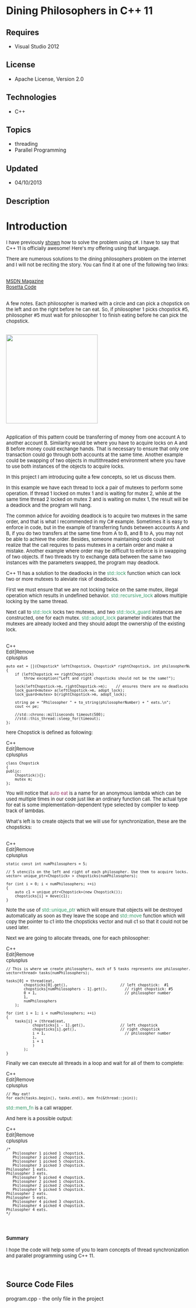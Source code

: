 # Dining Philosophers in C++ 11
## Requires
- Visual Studio 2012
## License
- Apache License, Version 2.0
## Technologies
- C++
## Topics
- threading
- Parallel Programming
## Updated
- 04/10/2013
## Description

<h1>Introduction</h1>
<div style="font-size:small">
<p>I have previously <a title="Dining philosophers in c#" href="http://code.msdn.microsoft.com/vstudio/Dining-Philosophers-in-C-9ec1dcef" target="_blank">
shown</a> how to solve the problem using c#. I have to say that C&#43;&#43; 11 is officially awesome! Here's my&nbsp;offering&nbsp;using that language.</p>
<div></div>
<p>There are numerous solutions to the dining philosophers problem on the internet and I will not be reciting the story. You can find it at one of the following two links:</p>
<div>&nbsp;</div>
<div><a title="Solving The Dining Philosophers Problem With Asynchronous Agents" href="http://msdn.microsoft.com/en-us/magazine/dd882512.aspx" target="_blank">MSDN Magazine</a></div>
<div><a title="Dining philosophers" href="http://rosettacode.org/wiki/Dining_philosophers" target="_blank">Rosetta Code</a></div>
<br>
<p>A few notes. Each philosopher is marked with a circle and can pick a chopstick on the left and on the&nbsp;right before he can eat. So, if philosopher 1 picks chopstick #5, philosopher #5 must wait for philosopher 1 to finish eating before he can pick the
 chopstick.</p>
<div>&nbsp;</div>
<div><img id="79655" src="79655-philosophers.png" alt="" width="251" height="243"></div>
<div>&nbsp;</div>
<p>Application of this pattern could be transferring of money from one account A to another account B. Similarity would be where you have to acquire locks on A and B before money could exchange hands. That is necessary to ensure that only one transaction could
 go through both accounts at the same time. Another example could be swapping of two objects in multithreaded environment where you have to use both instances of the objects to acquire locks.</p>
<p>In this project I am introducing quite a few concepts, so let us discuss them.</p>
<div>In this example we have each thread to lock&nbsp;a pair of&nbsp;mutexes to perform some operation. If thread 1 locked on mutex 1 and is&nbsp;waiting for mutex 2, while at the same time thread 2 locked on mutex 2 and is waiting on mutex 1, the result will
 be a deadlock and the program will hang.</div>
<p>The common advice for avoiding deadlock is to acquire two mutexes in the same order, and that is what I recommended in my C# example. Sometimes it is easy to enforce in code, but in the example of transferring funds between accounts A and B, if you do two
 transfers at the same time from A to B, and B to A, you may not be able to achieve the order. Besides, someone maintaining code could not realize that the call requires to pass mutexes in a certain order and make a mistake. Another example where order may
 be difficult to enforce is in swapping of two objects. If two threads try to exchange data between the same two instances with the parameters swapped, the program may deadlock.</p>
<p>C&#43;&#43; 11 has a solution to the deadlocks in the <span style="color:#339966">std::lock
</span>function which can lock two or more mutexes to aleviate risk of deadlocks.</p>
<p>First we must ensure that we are not locking twice on the same mutex, illegal operation which results in undefined behavior.
<span style="color:#339966">std::recursive_lock</span> allows multiple locking by the same thread.</p>
<div></div>
<p>Next call to <span style="color:#339966">std::lock</span> locks two mutexes, and two
<span style="color:#339966">std::lock_guard</span> instances are constructed, one for each mutex.
<span style="color:#339966">std::adopt_lock</span> parameter indicates that the mutexes are already locked and they should adopt the ownership of the existing lock.</p>
<div>&nbsp;</div>
<div>
<div class="scriptcode">
<div class="pluginEditHolder" pluginCommand="mceScriptCode">
<div class="title"><span>C&#43;&#43;</span></div>
<div class="pluginLinkHolder"><span class="pluginEditHolderLink">Edit</span>|<span class="pluginRemoveHolderLink">Remove</span></div>
<span class="hidden">cplusplus</span>

<div class="preview">
<pre class="cplusplus">auto&nbsp;eat&nbsp;=&nbsp;[](Chopstick*&nbsp;leftChopstick,&nbsp;Chopstick*&nbsp;rightChopstick,&nbsp;<span class="cpp__datatype">int</span>&nbsp;philosopherNumber)&nbsp;
{&nbsp;
&nbsp;&nbsp;&nbsp;&nbsp;<span class="cpp__keyword">if</span>&nbsp;(leftChopstick&nbsp;==&nbsp;rightChopstick)&nbsp;
&nbsp;&nbsp;&nbsp;&nbsp;&nbsp;&nbsp;&nbsp;&nbsp;<span class="cpp__keyword">throw</span>&nbsp;exception(<span class="cpp__string">&quot;Left&nbsp;and&nbsp;right&nbsp;chopsticks&nbsp;should&nbsp;not&nbsp;be&nbsp;the&nbsp;same!&quot;</span>);&nbsp;
&nbsp;
&nbsp;&nbsp;&nbsp;&nbsp;lock(leftChopstick-&gt;m,&nbsp;rightChopstick-&gt;m);&nbsp;&nbsp;&nbsp;&nbsp;<span class="cpp__com">//&nbsp;ensures&nbsp;there&nbsp;are&nbsp;no&nbsp;deadlocks</span>&nbsp;
&nbsp;&nbsp;&nbsp;&nbsp;lock_guard&lt;mutex&gt;&nbsp;a(leftChopstick-&gt;m,&nbsp;adopt_lock);&nbsp;
&nbsp;&nbsp;&nbsp;&nbsp;lock_guard&lt;mutex&gt;&nbsp;b(rightChopstick-&gt;m,&nbsp;adopt_lock);&nbsp;&nbsp;&nbsp;&nbsp;&nbsp;&nbsp;&nbsp;&nbsp;&nbsp;&nbsp;&nbsp;&nbsp;&nbsp;&nbsp;&nbsp;&nbsp;&nbsp;&nbsp;&nbsp;&nbsp;&nbsp;
&nbsp;
&nbsp;&nbsp;&nbsp;&nbsp;<span class="cpp__datatype">string</span>&nbsp;pe&nbsp;=&nbsp;<span class="cpp__string">&quot;Philosopher&nbsp;&quot;</span>&nbsp;&#43;&nbsp;to_string(philosopherNumber)&nbsp;&#43;&nbsp;<span class="cpp__string">&quot;&nbsp;eats.\n&quot;</span>;&nbsp;
&nbsp;&nbsp;&nbsp;&nbsp;cout&nbsp;&lt;&lt;&nbsp;pe;&nbsp;
&nbsp;
&nbsp;&nbsp;&nbsp;&nbsp;<span class="cpp__com">//std::chrono::milliseconds&nbsp;timeout(500);</span>&nbsp;
&nbsp;&nbsp;&nbsp;&nbsp;<span class="cpp__com">//std::this_thread::sleep_for(timeout);</span>&nbsp;
};&nbsp;
</pre>
</div>
</div>
</div>
<p class="endscriptcode">here Chopstick is defined as following:</p>
<div class="endscriptcode"></div>
<div class="endscriptcode">
<div class="scriptcode">
<div class="pluginEditHolder" pluginCommand="mceScriptCode">
<div class="title"><span>C&#43;&#43;</span></div>
<div class="pluginLinkHolder"><span class="pluginEditHolderLink">Edit</span>|<span class="pluginRemoveHolderLink">Remove</span></div>
<span class="hidden">cplusplus</span>

<div class="preview">
<pre class="js">class&nbsp;Chopstick&nbsp;
<span class="js__brace">{</span>&nbsp;
public:&nbsp;
&nbsp;&nbsp;&nbsp;&nbsp;Chopstick()<span class="js__brace">{</span><span class="js__brace">}</span>;&nbsp;
&nbsp;&nbsp;&nbsp;&nbsp;mutex&nbsp;m;&nbsp;
<span class="js__brace">}</span>;&nbsp;
</pre>
</div>
</div>
</div>
<p class="endscriptcode">You will notice that <span style="color:#993366">auto eat</span> is a name for an anonymous lambda&nbsp;which can be used multiple times in our code just like an&nbsp;ordinary function call. The actual type for eat is some implementation-dependent
 type selected by compiler to keep track of lambdas.</p>
</div>
<div class="endscriptcode"></div>
<p class="endscriptcode">What's left is to create objects that we will use for synchronization, these are the chopsticks:</p>
<div class="endscriptcode">&nbsp;</div>
<div class="endscriptcode">
<div class="scriptcode">
<div class="pluginEditHolder" pluginCommand="mceScriptCode">
<div class="title"><span>C&#43;&#43;</span></div>
<div class="pluginLinkHolder"><span class="pluginEditHolderLink">Edit</span>|<span class="pluginRemoveHolderLink">Remove</span></div>
<span class="hidden">cplusplus</span>

<div class="preview">
<pre class="cplusplus"><span class="cpp__keyword">static</span>&nbsp;<span class="cpp__keyword">const</span>&nbsp;<span class="cpp__datatype">int</span>&nbsp;numPhilosophers&nbsp;=&nbsp;<span class="cpp__number">5</span>;&nbsp;
&nbsp;
<span class="cpp__com">//&nbsp;5&nbsp;utencils&nbsp;on&nbsp;the&nbsp;left&nbsp;and&nbsp;right&nbsp;of&nbsp;each&nbsp;philosopher.&nbsp;Use&nbsp;them&nbsp;to&nbsp;acquire&nbsp;locks.</span>&nbsp;
vector&lt;&nbsp;unique_ptr&lt;Chopstick&gt;&nbsp;&gt;&nbsp;chopsticks(numPhilosophers);&nbsp;
&nbsp;
<span class="cpp__keyword">for</span>&nbsp;(<span class="cpp__datatype">int</span>&nbsp;i&nbsp;=&nbsp;<span class="cpp__number">0</span>;&nbsp;i&nbsp;&lt;&nbsp;numPhilosophers;&nbsp;&#43;&#43;i)&nbsp;
{&nbsp;
&nbsp;&nbsp;&nbsp;&nbsp;auto&nbsp;c1&nbsp;=&nbsp;unique_ptr&lt;Chopstick&gt;(<span class="cpp__keyword">new</span>&nbsp;Chopstick());&nbsp;
&nbsp;&nbsp;&nbsp;&nbsp;chopsticks[i]&nbsp;=&nbsp;move(c1);&nbsp;
}&nbsp;
</pre>
</div>
</div>
</div>
<p class="endscriptcode">Note the use of <span style="color:#339966">std::unique_ptr</span> which will ensure that objects will be destroyed automatically as soon as they leave the scope and
<span style="color:#339966">std::move</span> function which will copy the pointer to c1 into the chopsticks vector and null c1 so that it could not be used later.</p>
<div class="endscriptcode"></div>
<p class="endscriptcode">Next we are going to allocate threads, one for each philosopher:</p>
<div class="endscriptcode"></div>
<div class="endscriptcode">
<div class="scriptcode">
<div class="pluginEditHolder" pluginCommand="mceScriptCode">
<div class="title"><span>C&#43;&#43;</span></div>
<div class="pluginLinkHolder"><span class="pluginEditHolderLink">Edit</span>|<span class="pluginRemoveHolderLink">Remove</span></div>
<span class="hidden">cplusplus</span>

<div class="preview">
<pre class="cplusplus"><span class="cpp__com">//&nbsp;This&nbsp;is&nbsp;where&nbsp;we&nbsp;create&nbsp;philosophers,&nbsp;each&nbsp;of&nbsp;5&nbsp;tasks&nbsp;represents&nbsp;one&nbsp;philosopher.</span>&nbsp;
vector&lt;<span class="cpp__keyword">thread</span>&gt;&nbsp;tasks(numPhilosophers);&nbsp;
&nbsp;
tasks[<span class="cpp__number">0</span>]&nbsp;=&nbsp;<span class="cpp__keyword">thread</span>(eat,&nbsp;&nbsp;
&nbsp;&nbsp;&nbsp;&nbsp;&nbsp;&nbsp;&nbsp;&nbsp;chopsticks[<span class="cpp__number">0</span>].get(),&nbsp;&nbsp;&nbsp;&nbsp;&nbsp;&nbsp;&nbsp;&nbsp;&nbsp;&nbsp;&nbsp;&nbsp;&nbsp;&nbsp;&nbsp;&nbsp;&nbsp;&nbsp;&nbsp;&nbsp;&nbsp;&nbsp;&nbsp;&nbsp;<span class="cpp__com">//&nbsp;left&nbsp;chopstick:&nbsp;&nbsp;#1</span>&nbsp;
&nbsp;&nbsp;&nbsp;&nbsp;&nbsp;&nbsp;&nbsp;&nbsp;chopsticks[numPhilosophers&nbsp;-&nbsp;<span class="cpp__number">1</span>].get(),&nbsp;&nbsp;&nbsp;&nbsp;&nbsp;&nbsp;&nbsp;&nbsp;<span class="cpp__com">//&nbsp;right&nbsp;chopstick:&nbsp;#5</span>&nbsp;
&nbsp;&nbsp;&nbsp;&nbsp;&nbsp;&nbsp;&nbsp;&nbsp;<span class="cpp__number">0</span>&nbsp;&#43;&nbsp;<span class="cpp__number">1</span>,&nbsp;&nbsp;&nbsp;&nbsp;&nbsp;&nbsp;&nbsp;&nbsp;&nbsp;&nbsp;&nbsp;&nbsp;&nbsp;&nbsp;&nbsp;&nbsp;&nbsp;&nbsp;&nbsp;&nbsp;&nbsp;&nbsp;&nbsp;&nbsp;&nbsp;&nbsp;&nbsp;&nbsp;&nbsp;&nbsp;&nbsp;&nbsp;&nbsp;&nbsp;&nbsp;&nbsp;&nbsp;&nbsp;&nbsp;&nbsp;<span class="cpp__com">//&nbsp;philosopher&nbsp;number</span>&nbsp;
&nbsp;&nbsp;&nbsp;&nbsp;&nbsp;&nbsp;&nbsp;&nbsp;<span class="cpp__number">1</span>,&nbsp;
&nbsp;&nbsp;&nbsp;&nbsp;&nbsp;&nbsp;&nbsp;&nbsp;numPhilosophers&nbsp;
&nbsp;&nbsp;&nbsp;&nbsp;);&nbsp;
&nbsp;
<span class="cpp__keyword">for</span>&nbsp;(<span class="cpp__datatype">int</span>&nbsp;i&nbsp;=&nbsp;<span class="cpp__number">1</span>;&nbsp;i&nbsp;&lt;&nbsp;numPhilosophers;&nbsp;&#43;&#43;i)&nbsp;
{&nbsp;
&nbsp;&nbsp;&nbsp;&nbsp;tasks[i]&nbsp;=&nbsp;(<span class="cpp__keyword">thread</span>(eat,&nbsp;&nbsp;
&nbsp;&nbsp;&nbsp;&nbsp;&nbsp;&nbsp;&nbsp;&nbsp;&nbsp;&nbsp;&nbsp;&nbsp;chopsticks[i&nbsp;-&nbsp;<span class="cpp__number">1</span>].get(),&nbsp;&nbsp;&nbsp;&nbsp;&nbsp;&nbsp;&nbsp;&nbsp;&nbsp;&nbsp;&nbsp;&nbsp;&nbsp;&nbsp;&nbsp;&nbsp;<span class="cpp__com">//&nbsp;left&nbsp;chopstick</span>&nbsp;
&nbsp;&nbsp;&nbsp;&nbsp;&nbsp;&nbsp;&nbsp;&nbsp;&nbsp;&nbsp;&nbsp;&nbsp;chopsticks[i].get(),&nbsp;&nbsp;&nbsp;&nbsp;&nbsp;&nbsp;&nbsp;&nbsp;&nbsp;&nbsp;&nbsp;&nbsp;&nbsp;&nbsp;&nbsp;&nbsp;&nbsp;&nbsp;&nbsp;&nbsp;<span class="cpp__com">//&nbsp;right&nbsp;chopstick</span>&nbsp;
&nbsp;&nbsp;&nbsp;&nbsp;&nbsp;&nbsp;&nbsp;&nbsp;&nbsp;&nbsp;&nbsp;&nbsp;i&nbsp;&#43;&nbsp;<span class="cpp__number">1</span>,&nbsp;&nbsp;&nbsp;&nbsp;&nbsp;&nbsp;&nbsp;&nbsp;&nbsp;&nbsp;&nbsp;&nbsp;&nbsp;&nbsp;&nbsp;&nbsp;&nbsp;&nbsp;&nbsp;&nbsp;&nbsp;&nbsp;&nbsp;&nbsp;&nbsp;&nbsp;&nbsp;&nbsp;&nbsp;&nbsp;&nbsp;&nbsp;&nbsp;&nbsp;&nbsp;&nbsp;<span class="cpp__com">//&nbsp;philosopher&nbsp;number</span>&nbsp;
&nbsp;&nbsp;&nbsp;&nbsp;&nbsp;&nbsp;&nbsp;&nbsp;&nbsp;&nbsp;&nbsp;&nbsp;i,&nbsp;
&nbsp;&nbsp;&nbsp;&nbsp;&nbsp;&nbsp;&nbsp;&nbsp;&nbsp;&nbsp;&nbsp;&nbsp;i&nbsp;&#43;&nbsp;<span class="cpp__number">1</span>&nbsp;
&nbsp;&nbsp;&nbsp;&nbsp;&nbsp;&nbsp;&nbsp;&nbsp;&nbsp;&nbsp;&nbsp;&nbsp;)&nbsp;
&nbsp;&nbsp;&nbsp;&nbsp;&nbsp;&nbsp;&nbsp;&nbsp;);&nbsp;
}&nbsp;
</pre>
</div>
</div>
</div>
<p class="endscriptcode">Finally we can execute all threads in a loop and wait for all of them to complete:</p>
<div class="endscriptcode"></div>
<div class="endscriptcode">
<div class="scriptcode">
<div class="pluginEditHolder" pluginCommand="mceScriptCode">
<div class="title"><span>C&#43;&#43;</span></div>
<div class="pluginLinkHolder"><span class="pluginEditHolderLink">Edit</span>|<span class="pluginRemoveHolderLink">Remove</span></div>
<span class="hidden">cplusplus</span>

<div class="preview">
<pre class="cplusplus"><span class="cpp__com">//&nbsp;May&nbsp;eat!</span>&nbsp;
for_each(tasks.begin(),&nbsp;tasks.end(),&nbsp;mem_fn(&amp;<span class="cpp__keyword">thread</span>::join));&nbsp;
</pre>
</div>
</div>
</div>
<p class="endscriptcode"><span style="color:#339966">std::mem_fn</span> is a call wrapper.</p>
<div class="endscriptcode"></div>
<div class="endscriptcode">
<p class="endscriptcode">And here is a possible output:</p>
<div class="endscriptcode"></div>
<div class="endscriptcode">
<div class="scriptcode">
<div class="pluginEditHolder" pluginCommand="mceScriptCode">
<div class="title"><span>C&#43;&#43;</span></div>
<div class="pluginLinkHolder"><span class="pluginEditHolderLink">Edit</span>|<span class="pluginRemoveHolderLink">Remove</span></div>
<span class="hidden">cplusplus</span>

<div class="preview">
<pre class="cplusplus"><span class="cpp__mlcom">/*&nbsp;
&nbsp;&nbsp;&nbsp;Philosopher&nbsp;1&nbsp;picked&nbsp;1&nbsp;chopstick.&nbsp;
&nbsp;&nbsp;&nbsp;Philosopher&nbsp;3&nbsp;picked&nbsp;2&nbsp;chopstick.&nbsp;
&nbsp;&nbsp;&nbsp;Philosopher&nbsp;1&nbsp;picked&nbsp;5&nbsp;chopstick.&nbsp;
&nbsp;&nbsp;&nbsp;Philosopher&nbsp;3&nbsp;picked&nbsp;3&nbsp;chopstick.&nbsp;
Philosopher&nbsp;1&nbsp;eats.&nbsp;
Philosopher&nbsp;3&nbsp;eats.&nbsp;
&nbsp;&nbsp;&nbsp;Philosopher&nbsp;5&nbsp;picked&nbsp;4&nbsp;chopstick.&nbsp;
&nbsp;&nbsp;&nbsp;Philosopher&nbsp;2&nbsp;picked&nbsp;1&nbsp;chopstick.&nbsp;
&nbsp;&nbsp;&nbsp;Philosopher&nbsp;2&nbsp;picked&nbsp;2&nbsp;chopstick.&nbsp;
&nbsp;&nbsp;&nbsp;Philosopher&nbsp;5&nbsp;picked&nbsp;5&nbsp;chopstick.&nbsp;
Philosopher&nbsp;2&nbsp;eats.&nbsp;
Philosopher&nbsp;5&nbsp;eats.&nbsp;
&nbsp;&nbsp;&nbsp;Philosopher&nbsp;4&nbsp;picked&nbsp;3&nbsp;chopstick.&nbsp;
&nbsp;&nbsp;&nbsp;Philosopher&nbsp;4&nbsp;picked&nbsp;4&nbsp;chopstick.&nbsp;
Philosopher&nbsp;4&nbsp;eats.&nbsp;
*/</span></pre>
</div>
</div>
</div>
<div class="endscriptcode">&nbsp;</div>
</div>
<div class="endscriptcode"></div>
</div>
</div>
</div>
</div>
</div>
</div>
<div style="font-size:small">
<div class="endscriptcode" style="font-size:small">
<h2><span style="font-size:small">Summary</span></h2>
<dl>
<p>I hope the code will help some of you to learn concepts of thread synchronization and parallel programming using C&#43;&#43; 11.</p>
</dl>
</div>
<div class="endscriptcode">&nbsp;</div>
</div>
<h2>Source Code Files</h2>
<dl><dt>program.cpp - the only file in the project &nbsp;</dt></dl>
<div>&nbsp;</div>
<dl></dl>
